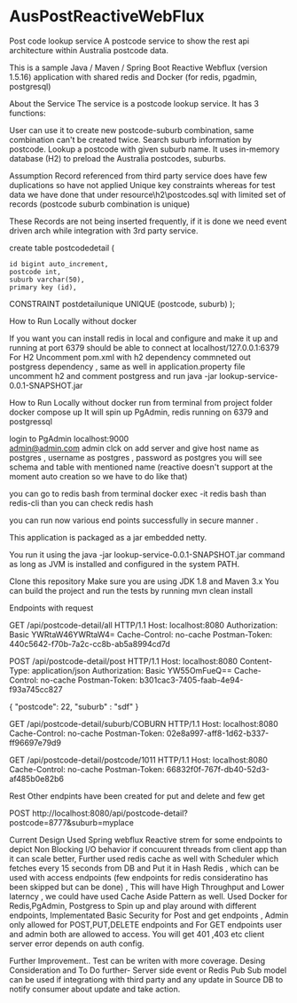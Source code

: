 # AusPostReactiveWebFlux

Post code lookup service
A postcode service to show the rest api architecture within Australia postcode data.

This is a sample Java / Maven / Spring Boot Reactive Webflux  (version 1.5.16) application with shared redis and Docker (for redis, pgadmin, postgresql)

About the Service
The service is a postcode lookup service. It has 3 functions:

User can use it to create new postcode-suburb combination, same combination can't be created twice.
Search suburb information by postcode.
Lookup a postcode with given suburb name.
It uses in-memory database (H2) to preload the Australia postcodes, suburbs.

Assumption 
Record referenced from third party service does have few duplications so have not applied Unique key constraints whereas for test data 
we have done that under resource\h2\postcodes.sql with limited set of records (postcode suburb combination is unique)

These Records are not being inserted frequently, if it is done we need event driven arch while integration with 3rd party service. 

create table postcodedetail (

    id bigint auto_increment,
    postcode int,
    suburb varchar(50),
    primary key (id),

 CONSTRAINT postdetailunique UNIQUE (postcode, suburb)
);


How to Run Locally without docker 

If you want you can install redis in local and configure and make it up and running at port 6379 should be able to connect at localhost/127.0.0.1:6379
For H2 Uncomment pom.xml with h2 dependency  commneted out postgress dependency , same as well in application.property file uncomment h2 and comment postgress and run 
java -jar lookup-service-0.0.1-SNAPSHOT.jar 

How to Run Locally without docker 
run  from terminal from project folder docker compose up 
It will spin up PgAdmin, redis running on 6379 and postgressql 

login to PgAdmin localhost:9000   
admin@admin.com
admin
clck on add server and give host name as postgres , username as postgres , password as postgres 
you will see schema and table with mentioned name (reactive doesn't support at the moment auto creation so we have to do like that)

you can go to redis bash from terminal docker exec -it redis bash 
than redis-cli
than you can check redis hash 

you can run now various end points successfully in secure manner .


This application is packaged as a jar embedded netty.

You run it using the java -jar lookup-service-0.0.1-SNAPSHOT.jar command as long as JVM is installed and configured in the system PATH.

Clone this repository
Make sure you are using JDK 1.8 and Maven 3.x
You can build the project and run the tests by running mvn clean install


Endpoints with request

GET /api/postcode-detail/all HTTP/1.1
Host: localhost:8080
Authorization: Basic YWRtaW46YWRtaW4=
Cache-Control: no-cache
Postman-Token: 440c5642-f70b-7a2c-cc8b-ab5a8994cd7d

POST /api/postcode-detail/post HTTP/1.1
Host: localhost:8080
Content-Type: application/json
Authorization: Basic YW55OmFueQ==
Cache-Control: no-cache
Postman-Token: b301cac3-7405-faab-4e94-f93a745cc827

{
	"postcode": 22,
	"suburb" : "sdf"
}

GET /api/postcode-detail/suburb/COBURN HTTP/1.1
Host: localhost:8080
Cache-Control: no-cache
Postman-Token: 02e8a997-aff8-1d62-b337-ff96697e79d9

GET /api/postcode-detail/postcode/1011 HTTP/1.1
Host: localhost:8080
Cache-Control: no-cache
Postman-Token: 66832f0f-767f-db40-52d3-af485b0e82b6

Rest Other endpints have been created for put and delete and few get 



POST http://localhost:8080/api/postcode-detail?postcode=8777&suburb=myplace

Current Design
Used Spring webflux Reactive strem for some endpoints to depict Non Blocking I/O behavior if concuurent threads from client app than it can scale better,
Further used redis cache as well with Scheduler which fetches every 15 seconds from DB and Put it in Hash Redis , which can be used with access endpoints
(few endpoints for redis consideratino has been skipped but can be done) , This will have High Throughput and Lower laterncy , we could have used Cache Aside Pattern as well. Used Docker for Redis,PgAdmin, Postgress to Spin up and play around with different endpoints, Implementated Basic Security for Post 
and get endpoints , Admin only allowed for POST,PUT,DELETE endpoints and For GET endpoints user and admin both are allowed to access. You will get 401 ,403 etc client server error depends on auth config. 


Further Improvement..
Test can be writen with more coverage. 
Desing Consideration and To Do further- Server side event or Redis Pub Sub model can be used if integrationg with third party and any update in Source DB to notify consumer about update and take action. 





